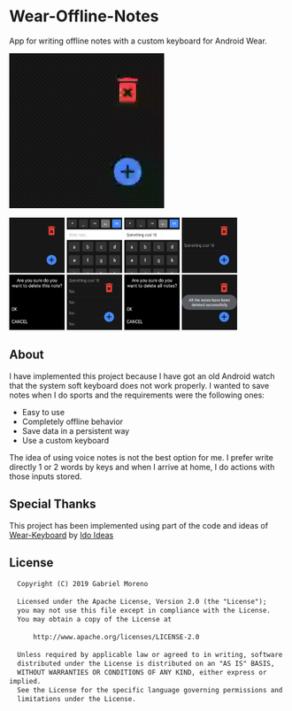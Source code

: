 # Wear-Offline-Notes
App for writing offline notes with a custom keyboard for Android Wear.

<img src="art/demo.gif"> 

<img src="art/1.png" width="100"> <img src="art/2.png" width="100">
<img src="art/3.png" width="100">
<img src="art/4.png" width="100">
<img src="art/5.png" width="100">
<img src="art/6.png" width="100">
<img src="art/7.png" width="100">
<img src="art/8.png" width="100">

## About
I have implemented this project because I have got an old Android watch that the system soft keyboard does not work properly.
I wanted to save notes when I do sports and the requirements were the following ones:
- Easy to use 
- Completely offline behavior
- Save data in a persistent way
- Use a custom keyboard

The idea of using voice notes is not the best option for me.
I prefer write directly 1 or 2 words by keys and when I arrive at home, I do actions with those inputs stored.

## Special Thanks
This project has been implemented using part of the code and ideas of [Wear-Keyboard](https://github.com/idoideas/Wear-Keyboard) by [Ido Ideas](https://github.com/idoideas)

## License

```
  Copyright (C) 2019 Gabriel Moreno
 
  Licensed under the Apache License, Version 2.0 (the "License");
  you may not use this file except in compliance with the License.
  You may obtain a copy of the License at
 
      http://www.apache.org/licenses/LICENSE-2.0
 
  Unless required by applicable law or agreed to in writing, software
  distributed under the License is distributed on an "AS IS" BASIS,
  WITHOUT WARRANTIES OR CONDITIONS OF ANY KIND, either express or implied.
  See the License for the specific language governing permissions and
  limitations under the License.
```
